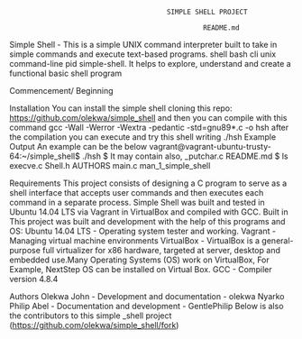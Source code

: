                                            SIMPLE SHELL PROJECT                                                          
                                                    
                                                    README.md
Simple Shell - This is a simple UNIX command interpreter built to take in simple commands and execute text-based programs. shell bash cli unix command-line pid simple-shell.
It helps to explore, understand and create a functional basic shell program

Commencement/ Beginning

Installation
You can install the simple shell cloning this repo:
https://github.com/olekwa/simple_shell
and then you can compile with this command
gcc -Wall -Werror -Wextra -pedantic -std=gnu89*.c -o hsh
after the compilation you can execute and try this shell writing
./hsh
Example Output
An example can be the below
vagrant@vagrant-ubuntu-trusty-64:~/simple_shell$ ./hsh
$
It may contain also,
_putchar.c     README.md
$ ls           execve.c
Shell.h        AUTHORS 
main.c         man_1_simple_shell






Requirements
        This project consists of designing a C program to serve as a shell interface that accepts user     commands and then executes each command in a separate process.
Simple Shell was built and tested in Ubuntu 14.04 LTS via Vagrant in VirtualBox and compiled with GCC.
Built in
This project was built and development with the help of this programs and OS:
Ubuntu 14.04 LTS - Operating system tester and working.
Vagrant - Managing virtual machine environments
VirtualBox - VirtualBox is a general-purpose full virtualizer for x86 hardware, targeted at server, desktop and embedded use.Many Operating Systems (OS) work on VirtualBox, For Example, NextStep OS can be installed on Virtual Box.
GCC - Compiler version 4.8.4


Authors
Olekwa John - Development and documentation - olekwa
Nyarko Philip Abel - Documentation and development - GentlePhilip
Below is also the contributors to this simple _shell project
(https://github.com/olekwa/simple_shell/fork)
